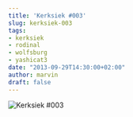 ```yaml
---
title: 'Kerksiek #003'
slug: kerksiek-003
tags:
- kerksiek
- rodinal
- wolfsburg
- yashicat3
date: "2013-09-29T14:30:00+02:00"
author: marvin
draft: false
---
```

![Kerksiek \#003](/images/9997186986_2b043b06c4_b.jpg)